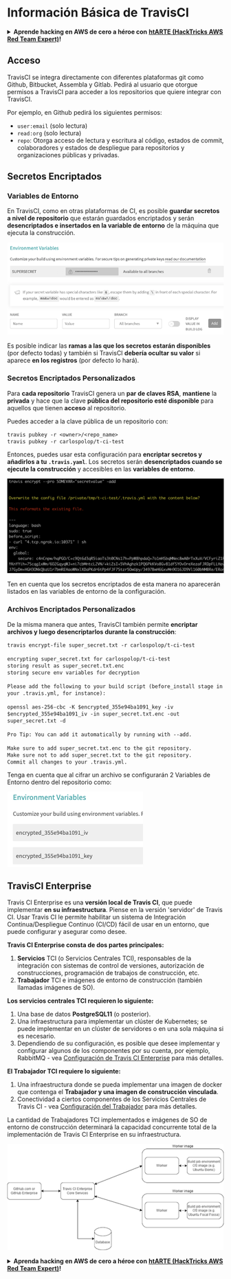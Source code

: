 # Información Básica de TravisCI

<details>

<summary><strong>Aprende hacking en AWS de cero a héroe con</strong> <a href="https://training.hacktricks.xyz/courses/arte"><strong>htARTE (HackTricks AWS Red Team Expert)</strong></a><strong>!</strong></summary>

Otras formas de apoyar a HackTricks:

* Si quieres ver a tu **empresa anunciada en HackTricks** o **descargar HackTricks en PDF**, consulta los [**PLANES DE SUSCRIPCIÓN**](https://github.com/sponsors/carlospolop)!
* Consigue el [**merchandising oficial de PEASS & HackTricks**](https://peass.creator-spring.com)
* Descubre [**La Familia PEASS**](https://opensea.io/collection/the-peass-family), nuestra colección de [**NFTs**](https://opensea.io/collection/the-peass-family) exclusivos
* **Únete al** 💬 [**grupo de Discord**](https://discord.gg/hRep4RUj7f) o al [**grupo de telegram**](https://t.me/peass) o **sígueme** en **Twitter** 🐦 [**@carlospolopm**](https://twitter.com/carlospolopm)**.**
* **Comparte tus trucos de hacking enviando PRs a los repositorios de github de** [**HackTricks**](https://github.com/carlospolop/hacktricks) y [**HackTricks Cloud**](https://github.com/carlospolop/hacktricks-cloud).

</details>

## Acceso

TravisCI se integra directamente con diferentes plataformas git como Github, Bitbucket, Assembla y Gitlab. Pedirá al usuario que otorgue permisos a TravisCI para acceder a los repositorios que quiere integrar con TravisCI.

Por ejemplo, en Github pedirá los siguientes permisos:

* `user:email` (solo lectura)
* `read:org` (solo lectura)
* `repo`: Otorga acceso de lectura y escritura al código, estados de commit, colaboradores y estados de despliegue para repositorios y organizaciones públicas y privadas.

## Secretos Encriptados

### Variables de Entorno

En TravisCI, como en otras plataformas de CI, es posible **guardar secretos a nivel de repositorio** que estarán guardados encriptados y serán **desencriptados e insertados en la variable de entorno** de la máquina que ejecuta la construcción.

![](<../../.gitbook/assets/image (44).png>)

Es posible indicar las **ramas a las que los secretos estarán disponibles** (por defecto todas) y también si TravisCI **debería ocultar su valor** si aparece **en los registros** (por defecto lo hará).

### Secretos Encriptados Personalizados

Para **cada repositorio** TravisCI genera un **par de claves RSA**, **mantiene** la **privada** y hace que la clave **pública del repositorio esté disponible** para aquellos que tienen **acceso** al repositorio.

Puedes acceder a la clave pública de un repositorio con:
```
travis pubkey -r <owner>/<repo_name>
travis pubkey -r carlospolop/t-ci-test
```
Entonces, puedes usar esta configuración para **encriptar secretos y añadirlos a tu `.travis.yaml`**. Los secretos serán **desencriptados cuando se ejecute la construcción** y accesibles en las **variables de entorno**.

![](<../../.gitbook/assets/image (2) (2) (1) (1).png>)

Ten en cuenta que los secretos encriptados de esta manera no aparecerán listados en las variables de entorno de la configuración.

### Archivos Encriptados Personalizados

De la misma manera que antes, TravisCI también permite **encriptar archivos y luego desencriptarlos durante la construcción**:
```
travis encrypt-file super_secret.txt -r carlospolop/t-ci-test

encrypting super_secret.txt for carlospolop/t-ci-test
storing result as super_secret.txt.enc
storing secure env variables for decryption

Please add the following to your build script (before_install stage in your .travis.yml, for instance):

openssl aes-256-cbc -K $encrypted_355e94ba1091_key -iv $encrypted_355e94ba1091_iv -in super_secret.txt.enc -out super_secret.txt -d

Pro Tip: You can add it automatically by running with --add.

Make sure to add super_secret.txt.enc to the git repository.
Make sure not to add super_secret.txt to the git repository.
Commit all changes to your .travis.yml.
```
Tenga en cuenta que al cifrar un archivo se configurarán 2 Variables de Entorno dentro del repositorio como:

![](<../../.gitbook/assets/image (23).png>)

## TravisCI Enterprise

Travis CI Enterprise es una **versión local de Travis CI**, que puede implementar **en su infraestructura**. Piense en la versión 'servidor' de Travis CI. Usar Travis CI le permite habilitar un sistema de Integración Continua/Despliegue Continuo (CI/CD) fácil de usar en un entorno, que puede configurar y asegurar como desee.

**Travis CI Enterprise consta de dos partes principales:**

1. **Servicios** TCI (o Servicios Centrales TCI), responsables de la integración con sistemas de control de versiones, autorización de construcciones, programación de trabajos de construcción, etc.
2. **Trabajador** TCI e imágenes de entorno de construcción (también llamadas imágenes de SO).

**Los servicios centrales TCI requieren lo siguiente:**

1. Una base de datos **PostgreSQL11** (o posterior).
2. Una infraestructura para implementar un clúster de Kubernetes; se puede implementar en un clúster de servidores o en una sola máquina si es necesario.
3. Dependiendo de su configuración, es posible que desee implementar y configurar algunos de los componentes por su cuenta, por ejemplo, RabbitMQ - vea [Configuración de Travis CI Enterprise](https://docs.travis-ci.com/user/enterprise/tcie-3.x-setting-up-travis-ci-enterprise/) para más detalles.

**El Trabajador TCI requiere lo siguiente:**

1. Una infraestructura donde se pueda implementar una imagen de docker que contenga el **Trabajador y una imagen de construcción vinculada**.
2. Conectividad a ciertos componentes de los Servicios Centrales de Travis CI - vea [Configuración del Trabajador](https://docs.travis-ci.com/user/enterprise/setting-up-worker/) para más detalles.

La cantidad de Trabajadores TCI implementados e imágenes de SO de entorno de construcción determinará la capacidad concurrente total de la implementación de Travis CI Enterprise en su infraestructura.

![](<../../.gitbook/assets/image (8) (1) (1) (1).png>)

<details>

<summary><strong>Aprenda hacking en AWS de cero a héroe con</strong> <a href="https://training.hacktricks.xyz/courses/arte"><strong>htARTE (HackTricks AWS Red Team Expert)</strong></a><strong>!</strong></summary>

Otras formas de apoyar a HackTricks:

* Si desea ver su **empresa anunciada en HackTricks** o **descargar HackTricks en PDF** Consulte los [**PLANES DE SUSCRIPCIÓN**](https://github.com/sponsors/carlospolop)!
* Obtenga el [**merchandising oficial de PEASS & HackTricks**](https://peass.creator-spring.com)
* Descubra [**La Familia PEASS**](https://opensea.io/collection/the-peass-family), nuestra colección de [**NFTs**](https://opensea.io/collection/the-peass-family) exclusivos
* **Únase al** 💬 [**grupo de Discord**](https://discord.gg/hRep4RUj7f) o al [**grupo de telegram**](https://t.me/peass) o **sígame** en **Twitter** 🐦 [**@carlospolopm**](https://twitter.com/carlospolopm)**.**
* **Comparta sus trucos de hacking enviando PRs a los repositorios de github de** [**HackTricks**](https://github.com/carlospolop/hacktricks) y [**HackTricks Cloud**](https://github.com/carlospolop/hacktricks-cloud).

</details>
